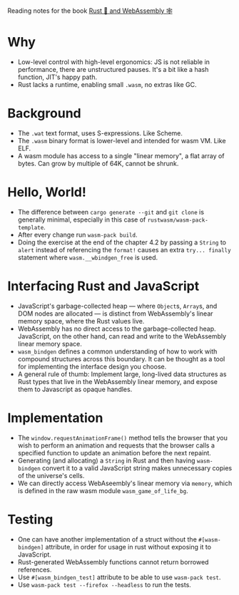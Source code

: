 Reading notes for the book [Rust 🦀 and WebAssembly 🕸](https://rustwasm.github.io/docs/book/)

# Why
- Low-level control with high-level ergonomics: JS is not reliable in performance, there are unstructured pauses. It's a bit like a hash function, JIT's happy path.
- Rust lacks a runtime, enabling small `.wasm`, no extras like GC.

# Background

- The `.wat` text format, uses S-expressions. Like Scheme.
- The `.wasm` binary format is lower-level and intended for wasm VM. Like ELF.
- A wasm module has access to a single "linear memory", a flat array of bytes. Can grow by multiple of 64K, cannot be shrunk.

# Hello, World!
- The difference between `cargo generate --git` and `git clone` is generally minimal, especially in this case of `rustwasm/wasm-pack-template`.
- After every change run `wasm-pack build`.
- Doing the exercise at the end of the chapter 4.2 by passing a `String` to `alert` instead of referencing the `format!` causes an extra `try... finally` statement where `wasm.__wbindgen_free` is used.

# Interfacing Rust and JavaScript
- JavaScript's garbage-collected heap — where `Object`s, `Array`s, and DOM nodes are allocated — is distinct from WebAssembly's linear memory space, where the Rust values live.
- WebAssembly has no direct access to the garbage-collected heap. JavaScript, on the other hand, can read and write to the WebAssembly linear memory space.
- `wasm_bindgen` defines a common understanding of how to work with compound structures across this boundary. It can be thought as a tool for implementing the interface design you choose.
- A general rule of thumb: Implement large, long-lived data structures as Rust types that live in the WebAssembly linear memory, and expose them to Javascript as opaque handles.

# Implementation
- The `window.requestAnimationFrame()` method tells the browser that you wish to perform an animation and requests that the browser calls a specified function to update an animation before the next repaint.
- Generating (and allocating) a `String` in Rust and then having `wasm-bindgen` convert it to a valid JavaScript string makes unnecessary copies of the universe's cells.
- We can directly access WebAseembly's linear memory via `memory`, which is defined in the raw wasm module `wasm_game_of_life_bg`.

# Testing
- One can have another implementation of a struct without the `#[wasm-bindgen]` attribute, in order for usage in rust without exposing it to JavaScript.
- Rust-generated WebAssembly functions cannot return borrowed references.
- Use `#[wasm_bindgen_test]` attribute to be able to use `wasm-pack test`.
- Use `wasm-pack test --firefox --headless` to run the tests.
